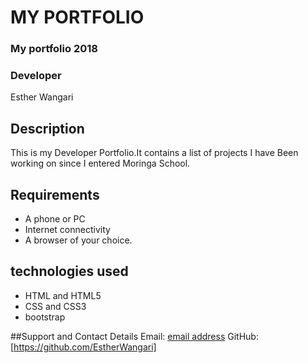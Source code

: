 # MY PORTFOLIO

### My portfolio 2018

### Developer
Esther Wangari

## Description
 This is my Developer Portfolio.It contains a list of projects I have Been working on since I entered Moringa School.

## Requirements
* A phone or PC
* Internet connectivity
* A browser of your choice.

## technologies used
* HTML and HTML5
* CSS  and CSS3
* bootstrap

##Support and Contact Details
Email: [email address](wangarie0@gmail.com)
GitHub:[https://github.com/EstherWangari]
